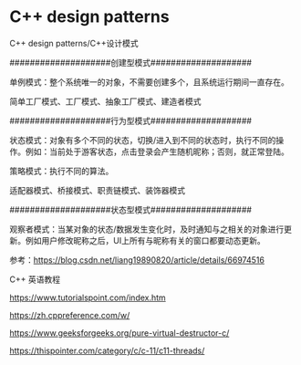 # C++ design patterns

C++ design patterns/C++设计模式

####################创建型模式####################

单例模式：整个系统唯一的对象，不需要创建多个，且系统运行期间一直存在。

简单工厂模式、工厂模式、抽象工厂模式、建造者模式

####################行为型模式####################

状态模式：对象有多个不同的状态，切换/进入到不同的状态时，执行不同的操作。例如：当前处于游客状态，点击登录会产生随机昵称；否则，就正常登陆。

策略模式：执行不同的算法。

适配器模式、桥接模式、职责链模式、装饰器模式

####################状态型模式####################

观察者模式：当某对象的状态/数据发生变化时，及时通知与之相关的对象进行更新。例如用户修改昵称之后，UI上所有与昵称有关的窗口都要动态更新。


参考：https://blog.csdn.net/liang19890820/article/details/66974516

C++ 英语教程

https://www.tutorialspoint.com/index.htm

https://zh.cppreference.com/w/

https://www.geeksforgeeks.org/pure-virtual-destructor-c/

https://thispointer.com/category/c/c-11/c11-threads/
